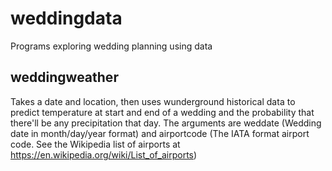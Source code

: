 # weddingdata
Programs exploring wedding planning using data

## weddingweather
Takes a date and location, then uses wunderground historical data to predict temperature at start and end of a wedding and the probability that there'll be any precipitation that day. The arguments are weddate (Wedding date in month/day/year format) and airportcode (The IATA format airport code. See the Wikipedia list of airports at https://en.wikipedia.org/wiki/List_of_airports)
